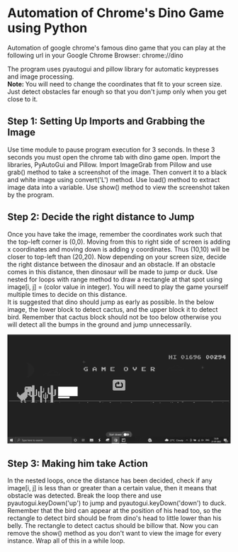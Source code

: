 # Automation of Chrome's Dino Game using Python
Automation of google chrome's famous dino game that you can play at the following url in your Google Chrome Browser: chrome://dino

<p>
  The program uses pyautogui and pillow library for automatic keypresses and image processing. <br>
  <b>Note: </b> You will need to change the coordinates that fit to your screen size. 
  Just detect obstacles far enough so that you don't jump only when you get close to it.
</p>

<h2> Step 1: Setting Up Imports and Grabbing the Image </h2>
<p>
  Use time module to pause program execution for 3 seconds. In these 3 seconds you must open the chrome tab with dino game open.
  Import the libraries, PyAutoGui and Pillow. Import ImageGrab from Pillow and use grab() method to take a screenshot of the image. Then convert it to a black and
  white image using convert('L') method.
  Use load() method to extract image data into a variable. Use show() method to view the screenshot taken by the program.
</p>

<h2> Step 2: Decide the right distance to Jump </h2>
<p>
  Once you have take the image, remember the coordinates work such that the top-left corner is (0,0). Moving from this to right side of screen is adding x coordinates
  and moving down is adding y coordinates. Thus (10,10) will be closer to top-left than (20,20). Now depending on your screen size, decide the right distance between
  the dinosaur and an obstacle. If an obstacle comes in this distance, then dinosaur will be made to jump or duck. Use nested for loops with range method to draw a
  rectangle at that spot using image[i, j] = (color value in integer). You will need to play the game yourself multiple times to decide on this distance. <br>
  It is suggested that dino should jump as early as possible. In the below image, the lower block to detect cactus, and the upper block it to detect bird. Remember 
  that cactus block should not be too below otherwise you will detect all the bumps in the ground and jump unnecessarily.
  <div>
    <img src="./code_static_output.PNG" alt="Image for Demonstrating the Distance Estimate">
  </div>
</p>

<h2> Step 3: Making him take Action </h2>
<p>
  In the nested loops, once the distance has been decided, check if any image[i, j] is less than or greater than a certain value, 
  then it means that obstacle was detected. Break the loop there and use pyautogui.keyDown('up') to jump and pyautogui.keyDown('down') to duck. 
  Remember that the bird can appear at the position of his head too, so the rectangle to detect bird should be from dino's head to little lower than his belly. 
  The rectangle to detect cactus should be billow that. Now you can remove the show() method as you don't want to view the image for every instance. Wrap all of
  this in a while loop.
</p>

